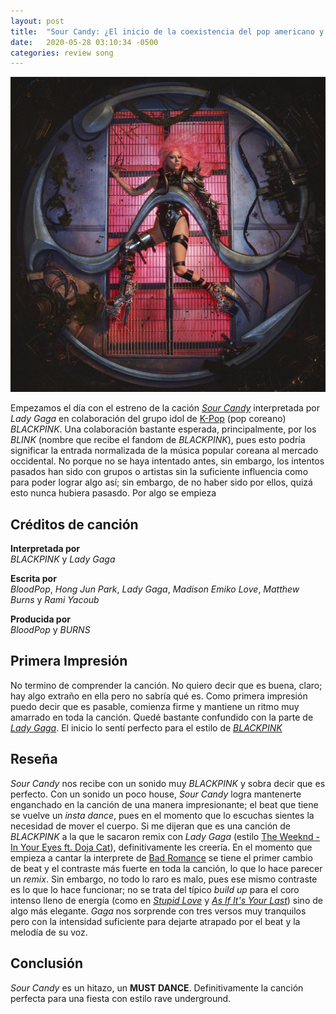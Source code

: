 ```yaml
---
layout: post
title:  "Sour Candy: ¿El inicio de la coexistencia del pop americano y coreano?"
date:   2020-05-28 03:10:34 -0500
categories: review song
---
```


![Sour Candy Poster][COVER]

Empezamos el día con el estreno de la cación [*Sour Candy*][SOUR] interpretada por *Lady Gaga* en colaboración del grupo idol de [K-Pop][KPOP] (pop coreano) *BLACKPINK*. Una colaboración bastante esperada, principalmente, por los *BLINK* (nombre que recibe el fandom de *BLACKPINK*), pues esto podría significar la entrada normalizada de la música popular coreana al mercado occidental. No porque no se haya intentado antes, sin embargo, los intentos pasados han sido con grupos o artistas sin la suficiente influencia como para poder lograr algo así; sin embargo, de no haber sido por ellos, quizá esto nunca hubiera pasasdo. Por algo se empieza

## Créditos de canción

**Interpretada por**  
*BLACKPINK* y *Lady Gaga*

**Escrita por**  
*BloodPop*, *Hong Jun Park*, *Lady Gaga*, *Madison Emiko Love*, *Matthew Burns* y *Rami Yacoub*

**Producida por**  
*BloodPop* y *BURNS*

## Primera Impresión
No termino de comprender la canción. No quiero decir que es buena, claro; hay algo extraño en ella pero no sabría qué es. Como primera impresión puedo decir que es pasable, comienza firme y mantiene un ritmo muy amarrado en toda la canción. Quedé bastante confundido con la parte de [*Lady Gaga*][GAGA]. El inicio lo sentí perfecto para el estilo de [*BLACKPINK*][BP]

## Reseña
*Sour Candy* nos recibe con un sonido muy *BLACKPINK* y sobra decir que es perfecto. Con un sonido un poco house, *Sour Candy* logra mantenerte enganchado en la canción de una manera impresionante; el beat que tiene se vuelve un *insta dance*, pues en el momento que lo escuchas sientes la necesidad de mover el cuerpo. Si me dijeran que es una canción de *BLACKPINK* a la que le sacaron remix con *Lady Gaga* (estilo [The Weeknd - In Your Eyes ft. Doja Cat][IYED]), definitivamente les creería. En el momento que empieza a cantar la interprete de [Bad Romance][BARO] se tiene el primer cambio de beat y el contraste más fuerte en toda la canción, lo que lo hace parecer un *remix*. Sin embargo, no todo lo raro es malo, pues ese mismo contraste es lo que lo hace funcionar; no se trata del típico *build up* para el coro intenso lleno de energía (como en [*Stupid Love*][STULO] y [*As If It's Your Last*][AIYL]) sino de algo más elegante. *Gaga* nos sorprende con tres versos muy tranquilos pero con la intensidad suficiente para dejarte atrapado por el beat y la melodía de su voz.

## Conclusión
*Sour Candy* es un hitazo, un **MUST DANCE**. Definitivamente la canción perfecta para una fiesta con estilo rave underground.

[COVER]: /assets/img/sour_candy.jpg "Sour Candy - Lady Gaga ft. BLACKPINK"
[GAGA]: https://open.spotify.com/artist/1HY2Jd0NmPuamShAr6KMms?si=ppN25qRnRkCv5nj5eFsDgA "Lady Gaga en Spotify"
[BP]: https://open.spotify.com/artist/41MozSoPIsD1dJM0CLPjZF "BLACKPINK en Spotify"
[SOUR]: https://open.spotify.com/track/6R6ZoHTypt5lt68MWbzZXv?si=y9uQGrsFREiq_7vyqyk1fQ "Listen to 'Sour Candy - Lady Gaga ft. BLACKPINK'"
[KPOP]: https://es.wikipedia.org/wiki/K-pop "K-Pop (Wikipedia)"
[IYED]: https://open.spotify.com/track/0UnTaVkntyh3vqvLEvbpQx?si=RqBPoaJFSnOCD0AbHS_7OQ "Listen to 'In Your Eyes - The Weeknd ft. Doja Cat'"
[BARO]: https://open.spotify.com/track/0SiywuOBRcynK0uKGWdCnn?si=WM7ubBKnRyGUm_TofrQUGQ "Listen to 'Bad Romance - Lady Gaga'"
[STULO]: https://open.spotify.com/track/2kJu14V7hbZw3I4K8L8SXb?si=ENl_A547RuG_nG1yVQscmw "Listen to 'Stupid Love - Lady Gaga'"
[AIYL]: https://open.spotify.com/track/1Zyd6zQnC6XIIzmg3hP7Ot?si=JjX5LkqeRqWuanHz3Zr10g "Listen to 'As If It's Your Last - BLACKPINK'"